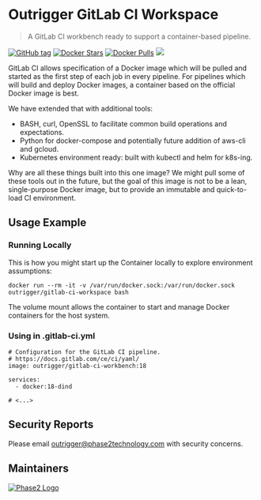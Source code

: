 # Outrigger GitLab CI Workspace

> A GitLab CI workbench ready to support a container-based pipeline.

[![GitHub tag](https://img.shields.io/github/tag/phase2/docker-gitlab-ci-workspace.svg)](https://github.com/phase2/docker-gitlab-ci-workspace) [![Docker Stars](https://img.shields.io/docker/stars/outrigger/gitlab-ci-workspace.svg)](https://hub.docker.com/r/outrigger/gitlab-ci-workspace) [![Docker Pulls](https://img.shields.io/docker/pulls/outrigger/gitlab-ci-workspace.svg)](https://hub.docker.com/r/outrigger/gitlab-ci-workspace) [![](https://images.microbadger.com/badges/image/outrigger/gitlab-ci-workspace:latest.svg)](https://microbadger.com/images/outrigger/gitlab-ci-workspace:latest "Get your own image badge on microbadger.com")

GitLab CI allows specification of a Docker image which will be pulled and started
as the first step of each job in every pipeline. For pipelines which will build
and deploy Docker images, a container based on the official Docker image is best.

We have extended that with additional tools:

* BASH, curl, OpenSSL to facilitate common build operations and expectations.
* Python for docker-compose and potentially future addition of aws-cli and gcloud.
* Kubernetes environment ready: built with kubectl and helm for k8s-ing.

Why are all these things built into this one image? We might pull some of these tools out in the future,
but the goal of this image is not to be a lean, single-purpose Docker image, but to provide an immutable
and quick-to-load CI environment.

## Usage Example

### Running Locally

This is how you might start up the Container locally to explore environment assumptions:

```
docker run --rm -it -v /var/run/docker.sock:/var/run/docker.sock outrigger/gitlab-ci-workspace bash
```

The volume mount allows the container to start and manage Docker containers for the host system.

### Using in .gitlab-ci.yml

```
# Configuration for the GitLab CI pipeline.
# https://docs.gitlab.com/ce/ci/yaml/
image: outrigger/gitlab-ci-workbench:18

services:
  - docker:18-dind

# <...>
```

## Security Reports

Please email outrigger@phase2technology.com with security concerns.

## Maintainers

[![Phase2 Logo](https://s3.amazonaws.com/phase2.public/logos/phase2-logo.png)](https://www.phase2technology.com)